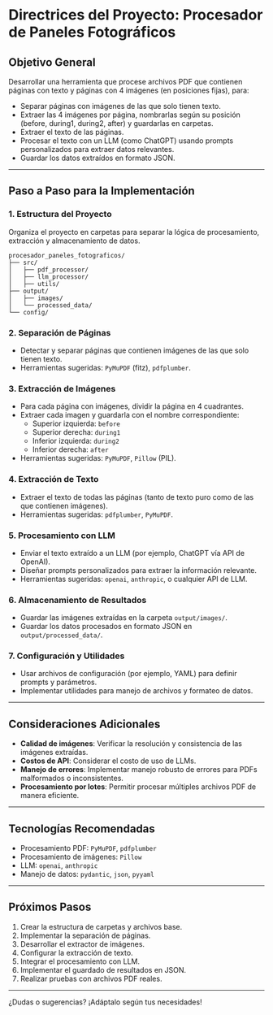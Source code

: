 # Directrices del Proyecto: Procesador de Paneles Fotográficos

## Objetivo General

Desarrollar una herramienta que procese archivos PDF que contienen páginas con texto y páginas con 4 imágenes (en posiciones fijas), para:

- Separar páginas con imágenes de las que solo tienen texto.
- Extraer las 4 imágenes por página, nombrarlas según su posición (before, during1, during2, after) y guardarlas en carpetas.
- Extraer el texto de las páginas.
- Procesar el texto con un LLM (como ChatGPT) usando prompts personalizados para extraer datos relevantes.
- Guardar los datos extraídos en formato JSON.

---

## Paso a Paso para la Implementación

### 1. **Estructura del Proyecto**

Organiza el proyecto en carpetas para separar la lógica de procesamiento, extracción y almacenamiento de datos.

```
procesador_paneles_fotograficos/
├── src/
│   ├── pdf_processor/
│   ├── llm_processor/
│   ├── utils/
├── output/
│   ├── images/
│   └── processed_data/
└── config/
```

### 2. **Separación de Páginas**

- Detectar y separar páginas que contienen imágenes de las que solo tienen texto.
- Herramientas sugeridas: `PyMuPDF` (fitz), `pdfplumber`.

### 3. **Extracción de Imágenes**

- Para cada página con imágenes, dividir la página en 4 cuadrantes.
- Extraer cada imagen y guardarla con el nombre correspondiente:
  - Superior izquierda: `before`
  - Superior derecha: `during1`
  - Inferior izquierda: `during2`
  - Inferior derecha: `after`
- Herramientas sugeridas: `PyMuPDF`, `Pillow` (PIL).

### 4. **Extracción de Texto**

- Extraer el texto de todas las páginas (tanto de texto puro como de las que contienen imágenes).
- Herramientas sugeridas: `pdfplumber`, `PyMuPDF`.

### 5. **Procesamiento con LLM**

- Enviar el texto extraído a un LLM (por ejemplo, ChatGPT vía API de OpenAI).
- Diseñar prompts personalizados para extraer la información relevante.
- Herramientas sugeridas: `openai`, `anthropic`, o cualquier API de LLM.

### 6. **Almacenamiento de Resultados**

- Guardar las imágenes extraídas en la carpeta `output/images/`.
- Guardar los datos procesados en formato JSON en `output/processed_data/`.

### 7. **Configuración y Utilidades**

- Usar archivos de configuración (por ejemplo, YAML) para definir prompts y parámetros.
- Implementar utilidades para manejo de archivos y formateo de datos.

---

## Consideraciones Adicionales

- **Calidad de imágenes**: Verificar la resolución y consistencia de las imágenes extraídas.
- **Costos de API**: Considerar el costo de uso de LLMs.
- **Manejo de errores**: Implementar manejo robusto de errores para PDFs malformados o inconsistentes.
- **Procesamiento por lotes**: Permitir procesar múltiples archivos PDF de manera eficiente.

---

## Tecnologías Recomendadas

- Procesamiento PDF: `PyMuPDF`, `pdfplumber`
- Procesamiento de imágenes: `Pillow`
- LLM: `openai`, `anthropic`
- Manejo de datos: `pydantic`, `json`, `pyyaml`

---

## Próximos Pasos

1. Crear la estructura de carpetas y archivos base.
2. Implementar la separación de páginas.
3. Desarrollar el extractor de imágenes.
4. Configurar la extracción de texto.
5. Integrar el procesamiento con LLM.
6. Implementar el guardado de resultados en JSON.
7. Realizar pruebas con archivos PDF reales.

---

¿Dudas o sugerencias? ¡Adáptalo según tus necesidades!
